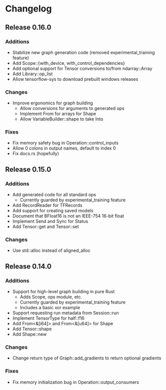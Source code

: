 # Changelog

## Release 0.16.0

### Additions

- Stabilize new graph generation code (removed experimental_training feature)
- Add Scope::{with_device, with_control_dependencies}
- Add optional support for Tensor conversions to/from ndarray::Array
- Add Library::op_list
- Allow tensorflow-sys to download prebuilt windows releases

### Changes

- Improve ergonomics for graph building
  - Allow conversions for arguments to generated ops
  - Implement From for arrays for Shape
  - Allow VariableBuilder::shape to take Into<Shape>

### Fixes

- Fix memory safety bug in Operation::control_inputs
- Allow 0 colons in output names, default to index 0
- Fix docs.rs (hopefully)

## Release 0.15.0

### Additions

- Add generated code for all standard ops
  - Currently guarded by experimental_training feature
- Add RecordReader for TFRecords
- Add support for creating saved models
- Document that BFloat16 is not an IEEE-754 16-bit float
- Implement Send and Sync for Status
- Add Tensor::get and Tensor::set

### Changes

- Use std::alloc instead of aligned_alloc

## Release 0.14.0

### Additions

- Support for high-level graph building in pure Rust
  - Adds Scope, ops module, etc.
  - Currently guarded by experimental_training feature
  - Includes a basic xor example
- Support requesting run metadata from Session::run
- Implement TensorType for half::f16
- Add From<&[i64]> and From<&[u64]> for Shape
- Add Tensor::shape
- Add Shape::new

### Changes

- Change return type of Graph::add_gradients to return optional gradients

### Fixes

- Fix memory initialization bug in Operation::output_consumers
